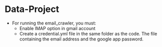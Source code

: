 # Data-Project
+ For running the email_crawler, you must:
	- Enable IMAP option in gmail account
	- Create a credential.yml file in the same folder as the code. The file containing the email address and the google app password. 

